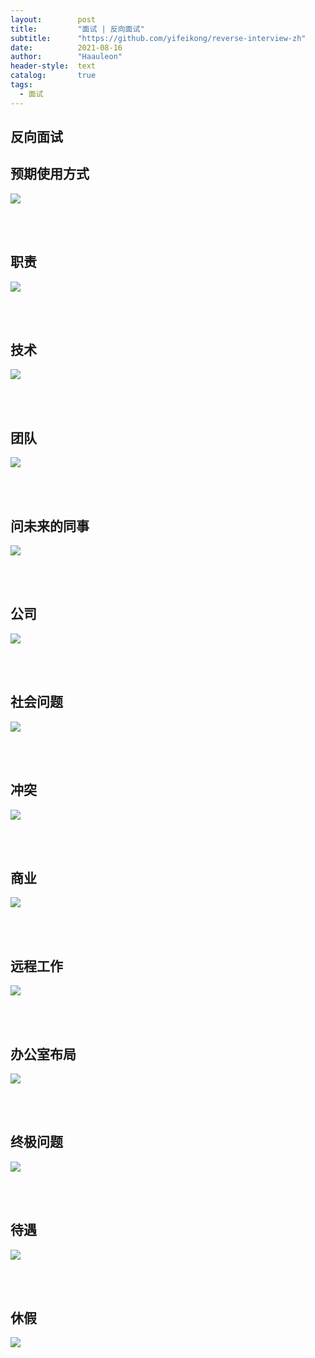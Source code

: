 ```yaml
---
layout:        post
title:         "面试 | 反向面试"
subtitle:      "https://github.com/yifeikong/reverse-interview-zh"
date:          2021-08-16
author:        "Haauleon"
header-style:  text
catalog:       true
tags:
  - 面试
---
```


## 反向面试
## 预期使用方式
![](\haauleon\img\in-post\post-other\2021-08-16-interview-1.jpg)   

<br><br>

## 职责
![](\haauleon\img\in-post\post-other\2021-08-16-interview-2.jpg)   

<br><br>

## 技术
![](\haauleon\img\in-post\post-other\2021-08-16-interview-3.jpg)   

<br><br>

## 团队
![](\haauleon\img\in-post\post-other\2021-08-16-interview-4.jpg)   

<br><br>

## 问未来的同事
![](\haauleon\img\in-post\post-other\2021-08-16-interview-5.jpg)   

<br><br>

## 公司
![](\haauleon\img\in-post\post-other\2021-08-16-interview-6.jpg)   

<br><br>

## 社会问题
![](\haauleon\img\in-post\post-other\2021-08-16-interview-7.jpg)   

<br><br>

## 冲突
![](\haauleon\img\in-post\post-other\2021-08-16-interview-8.jpg)   

<br><br>

## 商业
![](\haauleon\img\in-post\post-other\2021-08-16-interview-9.jpg)   

<br><br>

## 远程工作
![](\haauleon\img\in-post\post-other\2021-08-16-interview-10.jpg)   

<br><br>

## 办公室布局
![](\haauleon\img\in-post\post-other\2021-08-16-interview-11.jpg)   

<br><br>

## 终极问题
![](\haauleon\img\in-post\post-other\2021-08-16-interview-12.jpg)   

<br><br>

## 待遇
![](\haauleon\img\in-post\post-other\2021-08-16-interview-13.jpg)   

<br><br>

## 休假
![](\haauleon\img\in-post\post-other\2021-08-16-interview-14.jpg)   

